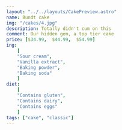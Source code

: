 ```yaml
---
layout: "../../layouts/CakePreview.astro"
name: Bundt cake
img: "/cakes/4.jpg"
description: Totally didn't cum on this
comment: Our hidden gem, a top tier cake
price: [$34.99,  $44.99,  $54.99]
ing:
    [ 
    "Sour cream",
    "Vanilla extract",
    "Baking powder",
    "Baking soda"
    ]
diet: 
    [  
    "Contains gluten",
    "Contains dairy",
    "Contains eggs"
    ]
tags: ["cake", "classic"]
---
```

